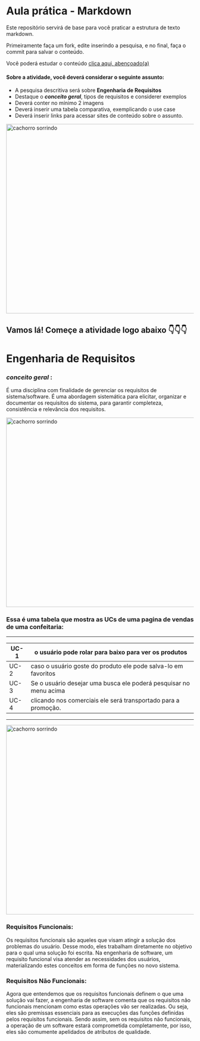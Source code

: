 # Aula prática - Markdown

Este repositório servirá de base para você praticar a estrutura de texto markdown. 

Primeiramente faça um fork, edite inserindo a pesquisa, e no final, faça o commit para salvar o conteúdo.

Você poderá estudar o conteúdo [clica aqui, abençoado(a)](https://docs.pipz.com/central-de-ajuda/learning-center/guia-basico-de-markdown#open)

#### Sobre a atividade, você deverá considerar o seguinte assunto:

- A pesquisa descritiva será sobre **Engenharia de Requisitos**
- Destaque o **_conceito geral_**, tipos de requisitos e considerer exemplos
- Deverá conter no mínimo 2 imagens
- Deverá inserir uma tabela comparativa, exemplicando o use case
- Deverá inserir links para acessar sites de conteúdo sobre o assunto.

<img src="https://www.patasdacasa.com.br/sites/default/files/styles/webp/public/noticias/2022/02/E-possivel-ver-um-cachorro-sorrindo-descubra-e-saiba-como-identificar.jpg.webp?itok=UYmPTLUx" alt="cachorro sorrindo" width="508px">


## Vamos lá! Começe a atividade logo abaixo 👇👇👇



# Engenharia de Requisitos

### **_conceito geral_** :
É uma disciplina com finalidade de gerenciar os requisitos de sistema/software. É uma abordagem sistemática para elicitar, organizar e documentar os requisitos do sistema, para garantir completeza, consistência e relevância dos requisitos.

<img src="https://blog-static.infra.grancursosonline.com.br/wp-content/uploads/2020/03/10121622/inni.png" alt="cachorro sorrindo" width="508px">

### Essa é uma tabela que mostra as UCs de uma pagina de vendas de uma confeitaria:

------------------------------------------------------------
UC-1| o usuário pode rolar para baixo para ver os produtos 
----|----------------------------------------------------------
UC-2| caso o usuário goste do produto ele pode salva-lo em favoritos
UC-3| Se o usuário desejar uma busca ele poderá pesquisar no menu acima 
UC-4| clicando nos comerciais ele será transportado para a promoção.
----------------------------------------------------------------------

<img src="https://encrypted-tbn0.gstatic.com/images?q=tbn:ANd9GcRMy9Kk8sm0DZ8MSNYSELDgwtOF38Ax7TmlCKKw0jevzQ&s" alt="cachorro sorrindo" width="508px">

### Requisitos Funcionais:
Os requisitos funcionais são aqueles que visam atingir a solução dos problemas do usuário. Desse modo, eles trabalham diretamente no objetivo para o qual uma solução foi escrita.
Na engenharia de software, um requisito funcional visa atender as necessidades dos usuários, materializando estes conceitos em forma de funções no novo sistema.

###  Requisitos Não Funcionais:
Agora que entendemos que os requisitos funcionais definem o que uma solução vai fazer, a engenharia de software comenta que os requisitos não funcionais mencionam como estas operações vão ser realizadas.
Ou seja, eles são premissas essenciais para as execuções das funções definidas pelos requisitos funcionais. Sendo assim, sem os requisitos não funcionais, a operação de um software estará comprometida completamente, por isso, eles são comumente apelidados de atributos de qualidade.












